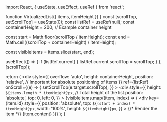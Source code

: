 import React, { useState, useEffect, useRef } from 'react';

function VirtualizedList({ items, itemHeight }) {
  const [scrollTop, setScrollTop] = useState(0);
  const listRef = useRef(null);
  const containerHeight = 200; // Example container height

  const start = Math.floor(scrollTop / itemHeight);
  const end = Math.ceil((scrollTop + containerHeight) / itemHeight);

  const visibleItems = items.slice(start, end);

  useEffect(() => {
    if (listRef.current) {
      listRef.current.scrollTop = scrollTop;
    }
  }, [scrollTop]);

  return (
    <div
      style={{
        overflow: 'auto',
        height: containerHeight,
        position: 'relative', // Important for absolute positioning of items
      }}
      ref={listRef}
      onScroll={(e) => {
        setScrollTop(e.target.scrollTop);
      }}
    >
      <div
        style={{
          height: `${items.length * itemHeight}px`, // Total height of the list
          position: 'absolute',
          top: 0,
          left: 0,
        }}
      >
        {visibleItems.map((item, index) => (
          <div
            key={item.id}
            style={{
              position: 'absolute',
              top: `${(start + index) * itemHeight}px`,
              width: '100%',
              height: `${itemHeight}px`,
            }}
          >
            {/* Render the item */}
            {item.content}
          </div>
        ))}
      </div>
    </div>
  );
}
